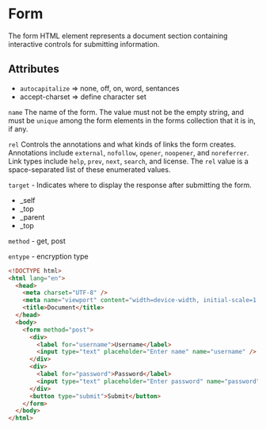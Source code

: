 # Form

The form HTML element represents a document section containing interactive controls for submitting information.

## Attributes

- `autocapitalize` => none, off, on, word, sentances
- accept-charset => define character set

`name`
The name of the form. The value must not be the empty string, and must be `unique` among the form elements in the forms collection that it is in, if any.

`rel`
Controls the annotations and what kinds of links the form creates. Annotations include `external`, `nofollow`, `opener`, `noopener`, and `noreferrer`. Link types include `help`, `prev`, `next`, `search`, and license. The `rel` value is a space-separated list of these enumerated values.

`target` - Indicates where to display the response after submitting the form.

- \_self
- \_top
- \_parent
- \_top

`method` - get, post

`entype` - encryption type

```html
<!DOCTYPE html>
<html lang="en">
  <head>
    <meta charset="UTF-8" />
    <meta name="viewport" content="width=device-width, initial-scale=1.0" />
    <title>Document</title>
  </head>
  <body>
    <form method="post">
      <div>
        <label for="username">Username</label>
        <input type="text" placeholder="Enter name" name="username" />
      </div>
      <div>
        <label for="password">Password</label>
        <input type="text" placeholder="Enter password" name="password" />
      </div>
      <button type="submit">Submit</button>
    </form>
  </body>
</html>
```
